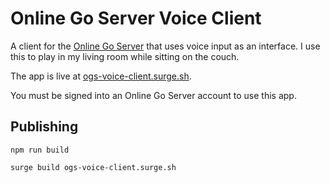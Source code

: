 # Online Go Server Voice Client

A client for the [Online Go Server](https://online-go.com) that uses voice input as an interface. I use this to play in my living room while sitting on the couch.

The app is live at [ogs-voice-client.surge.sh](https://ogs-voice-client.surge.sh).

You must be signed into an Online Go Server account to use this app.

## Publishing

`npm run build`

`surge build ogs-voice-client.surge.sh`
